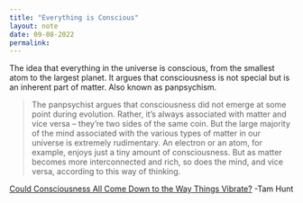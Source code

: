 ```yaml
---
title: "Everything is Conscious"
layout: note
date: 09-08-2022
permalink:
---
```


The idea that everything in the universe is conscious, from the smallest atom to the largest planet. It argues that consciousness is not special but is an inherent part of matter. Also known as panpsychism.

> The panpsychist argues that consciousness did not emerge at some point during evolution. Rather, it’s always associated with matter and vice versa – they’re two sides of the same coin. But the large majority of the mind associated with the various types of matter in our universe is extremely rudimentary. An electron or an atom, for example, enjoys just a tiny amount of consciousness. But as matter becomes more interconnected and rich, so does the mind, and vice versa, according to this way of thinking.


<a href="https://getpocket.com/explore/item/could-consciousness-all-come-down-to-the-way-things-vibrate?utm_source=pocket-newtab-global-en-GB" >Could Consciousness All Come Down to the Way Things Vibrate?</a> -Tam Hunt

